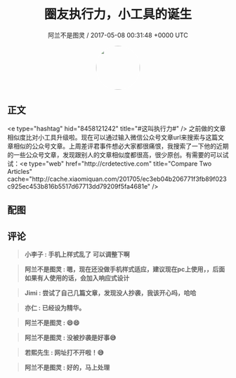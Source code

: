 <h1 align="center">圈友执行力，小工具的诞生</h1>
<p align="center">
    <a>阿兰不是图灵 / 2017-05-08 00:31:48 &#43;0000 UTC</a>
</p>

<div align="center">
    <img src="https://images.zsxq.com/Fg8Nf_Q52EY0PPH_-ZumJ0-oSqF4?e=1590940799&amp;token=kIxbL07-8jAj8w1n4s9zv64FuZZNEATmlU_Vm6zD:onvm5qZVfB0rviJVmmCsVoOI3_E=" width="100" height="100" style="border:1px solid;border-radius:50%; color:#ffffff"/>
</div>

## 正文

<div>
&lt;e type=&#34;hashtag&#34; hid=&#34;8458121242&#34; title=&#34;#这叫执行力#&#34; /&gt;  之前做的文章相似度比对小工具升级啦。现在可以通过输入微信公众号文章url来搜索与这篇文章相似的公众号文章。上周差评君事件想必大家都很痛恨，我搜索了一下他的近期的一些公众号文章，发现跟别人的文章相似度都很高，很少原创。有需要的可以试试：&lt;e type=&#34;web&#34; href=&#34;http://crdetective.com&#34; title=&#34;Compare Two Articles&#34; cache=&#34;http://cache.xiaomiquan.com/201705/ec3eb04b206771f3fb89f023c925ec453b816b5517d67713dd79209f5fa4681e&#34; /&gt;
</div>

## 配图
<div class="image" align="center">

</div>

## 评论

<div align="left">
<div>

<blockquote >
<span> <strong>小李子 : 手机上样式乱了 可以调整下啊 </strong></span>
</blockquote>

<blockquote >
<span> <strong>阿兰不是图灵 : 嗯，现在还没做手机样式适应，建议现在pc上使用，，后面如果有人使用的话，会加入响应式设计 </strong></span>
</blockquote>

<blockquote >
<span> <strong>Jimi : 尝试了自己几篇文章，发现没人抄袭，我该开心吗，哈哈 </strong></span>
</blockquote>

<blockquote >
<span> <strong>亦仁 : 已经设为精华。 </strong></span>
</blockquote>

<blockquote >
<span> <strong>阿兰不是图灵 : 😄😄 </strong></span>
</blockquote>

<blockquote >
<span> <strong>阿兰不是图灵 : 没被抄袭是好事😅 </strong></span>
</blockquote>

<blockquote >
<span> <strong>若熙先生 : 网址打不开啦！😅 </strong></span>
</blockquote>

<blockquote >
<span> <strong>阿兰不是图灵 : 好的，马上处理 </strong></span>
</blockquote>

</div>
</div>